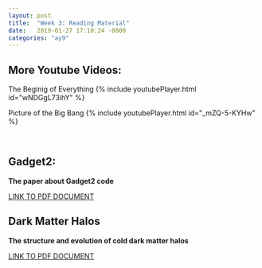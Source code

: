 ```yaml
---
layout: post
title:  "Week 3: Reading Material"
date:   2019-01-27 17:10:24 -0800
categories: "ay9"
---
```


## More Youtube Videos:

The Beginig of Everything
{% include youtubePlayer.html id="wNDGgL73ihY" %}

Picture of the Big Bang
{% include youtubePlayer.html id="_mZQ-5-KYHw" %}

<br>

## Gadget2:

**The paper about Gadget2 code**

[ LINK TO PDF DOCUMENT ]( https://wwwmpa.mpa-garching.mpg.de/gadget/gadget2-paper.pdf )

## Dark Matter Halos

**The structure and evolution of cold dark matter halos**

[ LINK TO PDF DOCUMENT ]( https://www.ucolick.org/~diemand/vl/publ/dm_dm_minirev.pdf )
